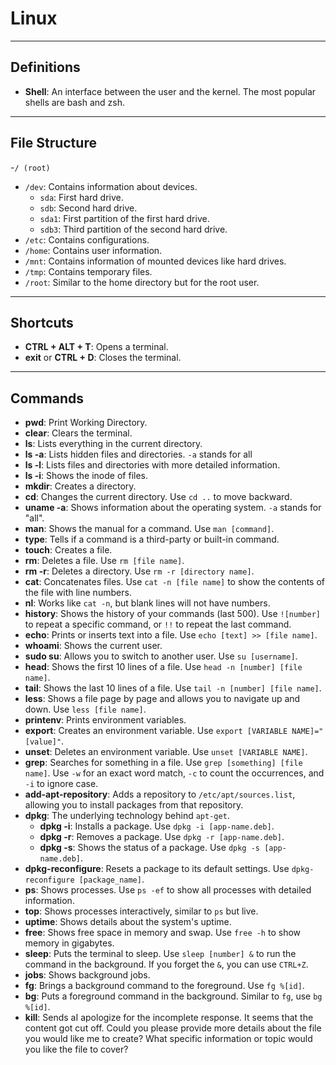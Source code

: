 # Linux
---

## Definitions

- **Shell**: An interface between the user and the kernel. The most popular shells are bash and zsh.

---
## File Structure
-`/ (root)`
  - `/dev`: Contains information about devices.
    - `sda`: First hard drive.
    - `sdb`: Second hard drive.
    - `sda1`: First partition of the first hard drive.
    - `sdb3`: Third partition of the second hard drive.
  - `/etc`: Contains configurations.
  - `/home`: Contains user information.
  - `/mnt`: Contains information of mounted devices like hard drives.
  - `/tmp`: Contains temporary files.
  - `/root`: Similar to the home directory but for the root user.

---

## Shortcuts

- **CTRL + ALT + T**: Opens a terminal.
- **exit** or **CTRL + D**: Closes the terminal.

---

## Commands

- **pwd**: Print Working Directory.
- **clear**: Clears the terminal.
- **ls**: Lists everything in the current directory.
- **ls -a**: Lists hidden files and directories. `-a` stands for all
- **ls -l**: Lists files and directories with more detailed information.
- **ls -i**: Shows the inode of files.
- **mkdir**: Creates a directory.
- **cd**: Changes the current directory. Use `cd ..` to move backward.
- **uname -a**: Shows information about the operating system. `-a` stands for "all".
- **man**: Shows the manual for a command. Use `man [command]`.
- **type**: Tells if a command is a third-party or built-in command.
- **touch**: Creates a file.
- **rm**: Deletes a file. Use `rm [file name]`.
- **rm -r**: Deletes a directory. Use `rm -r [directory name]`.
- **cat**: Concatenates files. Use `cat -n [file name]` to show the contents of the file with line numbers.
- **nl**: Works like `cat -n`, but blank lines will not have numbers.
- **history**: Shows the history of your commands (last 500). Use `![number]` to repeat a specific command, or `!!` to repeat the last command.
- **echo**: Prints or inserts text into a file. Use `echo [text] >> [file name]`.
- **whoami**: Shows the current user.
- **sudo su**: Allows you to switch to another user. Use `su [username]`.
- **head**: Shows the first 10 lines of a file. Use `head -n [number] [file name]`.
- **tail**: Shows the last 10 lines of a file. Use `tail -n [number] [file name]`.
- **less**: Shows a file page by page and allows you to navigate up and down. Use `less [file name]`.
- **printenv**: Prints environment variables.
- **export**: Creates an environment variable. Use `export [VARIABLE NAME]="[value]"`.
- **unset**: Deletes an environment variable. Use `unset [VARIABLE NAME]`.
- **grep**: Searches for something in a file. Use `grep [something] [file name]`. Use `-w` for an exact word match, `-c` to count the occurrences, and `-i` to ignore case.
- **add-apt-repository**: Adds a repository to `/etc/apt/sources.list`, allowing you to install packages from that repository.
- **dpkg**: The underlying technology behind `apt-get`.
  - **dpkg -i**: Installs a package. Use `dpkg -i [app-name.deb]`.
  - **dpkg -r**: Removes a package. Use `dpkg -r [app-name.deb]`.
  - **dpkg -s**: Shows the status of a package. Use `dpkg -s [app-name.deb]`.
- **dpkg-reconfigure**: Resets a package to its default settings. Use `dpkg-reconfigure [package_name]`.
- **ps**: Shows processes. Use `ps -ef` to show all processes with detailed information.
- **top**: Shows processes interactively, similar to `ps` but live.
- **uptime**: Shows details about the system's uptime.
- **free**: Shows free space in memory and swap. Use `free -h` to show memory in gigabytes.
- **sleep**: Puts the terminal to sleep. Use `sleep [number] &` to run the command in the background. If you forget the `&`, you can use `CTRL+Z`.
- **jobs**: Shows background jobs.
- **fg**: Brings a background command to the foreground. Use `fg %[id]`.
- **bg**: Puts a foreground command in the background. Similar to `fg`, use `bg %[id]`.
- **kill**: Sends aI apologize for the incomplete response. It seems that the content got cut off. Could you please provide more details about the file you would like me to create? What specific information or topic would you like the file to cover?